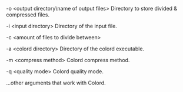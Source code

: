 -o \<output directory\\name of output files\> Directory to store divided & compressed files.

-i \<input directory\> Directory of the input file.

-c \<amount of files to divide between\> 

-a \<colord directory\> Directory of the colord executable.

-m \<compress method\> Colord compress method.

-q \<quality mode\> Colord quality mode.

...other arguments that work with Colord.
